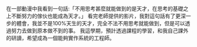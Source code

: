 在一部動漫中我看到一句話:「不用思考甚麼就能做到的是天才，在思考的基礎之上不斷努力的傢伙也能成為天才。」
看完老師提供的影片，我對這句話有了更深一步的體會，我並不是100%天生的天才，完全不法不用思考就能做到，但是可以透過努力去做到原本做不到的事。
我這學期，預計透過課程的學習，和我自己課外的研讀，希望成為一個能夠實作系統的工程師。
